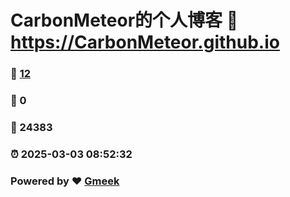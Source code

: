 # CarbonMeteor的个人博客 :link: https://CarbonMeteor.github.io 
### :page_facing_up: [12](https://CarbonMeteor.github.io/tag.html) 
### :speech_balloon: 0 
### :hibiscus: 24383 
### :alarm_clock: 2025-03-03 08:52:32 
### Powered by :heart: [Gmeek](https://github.com/Meekdai/Gmeek)
